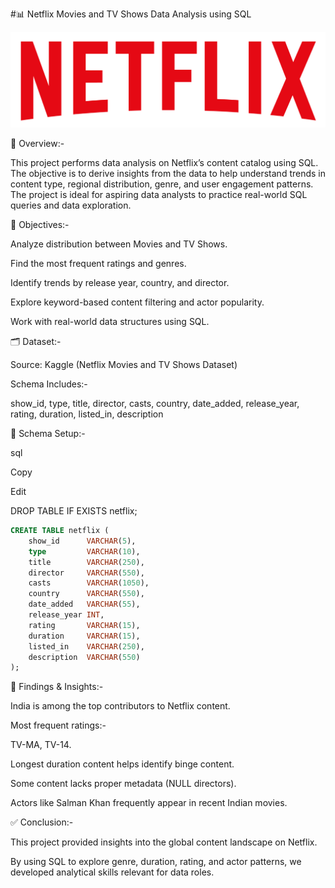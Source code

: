 #📊 Netflix Movies and TV Shows Data Analysis using SQL


![Netflix Logo](https://github.com/Rohitvihan/Netflix_data_analysis_using_sql/blob/main/Netfliximg.png)


🧾 Overview:-



This project performs data analysis on Netflix’s content catalog using SQL. The objective is to derive insights from the data to help understand trends in content type, regional distribution, genre, and user engagement patterns. The project is ideal for aspiring data analysts to practice real-world SQL queries and data exploration.


📌 Objectives:-


Analyze distribution between Movies and TV Shows.

Find the most frequent ratings and genres.

Identify trends by release year, country, and director.

Explore keyword-based content filtering and actor popularity.

Work with real-world data structures using SQL.


🗂️ Dataset:-


Source: Kaggle (Netflix Movies and TV Shows Dataset)


Schema Includes:-


show_id, type, title, director, casts, country, date_added, release_year, rating, duration, listed_in, description


🧱 Schema Setup:-


sql

Copy

Edit

DROP TABLE IF EXISTS netflix;

```sql
CREATE TABLE netflix (
    show_id      VARCHAR(5),
    type         VARCHAR(10),
    title        VARCHAR(250),
    director     VARCHAR(550),
    casts        VARCHAR(1050),
    country      VARCHAR(550),
    date_added   VARCHAR(55),
    release_year INT,
    rating       VARCHAR(15),
    duration     VARCHAR(15),
    listed_in    VARCHAR(250),
    description  VARCHAR(550)
);
```

🧪 Findings & Insights:-


India is among the top contributors to Netflix content.


Most frequent ratings:-


TV-MA, TV-14.

Longest duration content helps identify binge content.

Some content lacks proper metadata (NULL directors).

Actors like Salman Khan frequently appear in recent Indian movies.


✅ Conclusion:-


This project provided insights into the global content landscape on Netflix. 

By using SQL to explore genre, duration, rating, and actor patterns, we developed analytical skills relevant for data roles.
